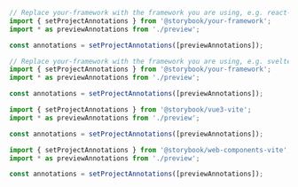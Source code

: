 ```ts filename=".storybook/vitest.setup.ts" renderer="react" language="ts"
// Replace your-framework with the framework you are using, e.g. react-vite, nextjs, nextjs-vite, etc.
import { setProjectAnnotations } from '@storybook/your-framework';
import * as previewAnnotations from './preview';

const annotations = setProjectAnnotations([previewAnnotations]);
```

```ts filename=".storybook/vitest.setup.ts" renderer="svelte" language="ts"
// Replace your-framework with the framework you are using, e.g. sveltekit or svelte-vite
import { setProjectAnnotations } from '@storybook/your-framework';
import * as previewAnnotations from './preview';

const annotations = setProjectAnnotations([previewAnnotations]);
```

```ts filename=".storybook/vitest.setup.ts" renderer="vue" language="ts"
import { setProjectAnnotations } from '@storybook/vue3-vite';
import * as previewAnnotations from './preview';

const annotations = setProjectAnnotations([previewAnnotations]);
```

```ts filename=".storybook/vitest.setup.ts" renderer="web-components" language="ts"
import { setProjectAnnotations } from '@storybook/web-components-vite';
import * as previewAnnotations from './preview';

const annotations = setProjectAnnotations([previewAnnotations]);
```
